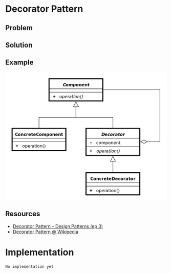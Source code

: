 # Decorator Pattern

## Problem

## Solution

## Example
![Decorator Pattern UML diagram](Resources/diagram.png)
## Resources

* [Decorator Pattern – Design Patterns (ep 3)](https://www.youtube.com/watch?v=GCraGHx6gso&t=828s)
* [Decorator Pattern @ Wikipedia](https://en.wikipedia.org/wiki/Decorator_pattern)
# Implementation

```
No implementation yet
```
